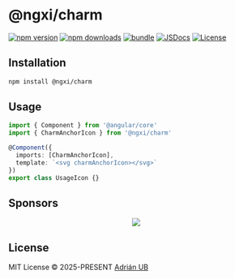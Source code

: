 # @ngxi/charm

[![npm version][npm-version-src]][npm-version-href]
[![npm downloads][npm-downloads-src]][npm-downloads-href]
[![bundle][bundle-src]][bundle-href]
[![JSDocs][jsdocs-src]][jsdocs-href]
[![License][license-src]][license-href]

## Installation

```sh
npm install @ngxi/charm
```

## Usage

```ts
import { Component } from '@angular/core'
import { CharmAnchorIcon } from '@ngxi/charm'

@Component({
  imports: [CharmAnchorIcon],
  template: `<svg charmAnchorIcon></svg>`
})
export class UsageIcon {}
```

## Sponsors

<p align="center">
  <a href="https://cdn.jsdelivr.net/gh/adrian-ub/static/sponsors.svg">
    <img src='https://cdn.jsdelivr.net/gh/adrian-ub/static/sponsors.svg'/>
  </a>
</p>

## License

MIT License © 2025-PRESENT [Adrián UB](https://github.com/adrian-ub)

<!-- Badges -->

[npm-version-src]: https://img.shields.io/npm/v/@ngxi/charm?style=flat&colorA=080f12&colorB=1fa669
[npm-version-href]: https://npmjs.com/package/@ngxi/charm
[npm-downloads-src]: https://img.shields.io/npm/dm/@ngxi/charm?style=flat&colorA=080f12&colorB=1fa669
[npm-downloads-href]: https://npmjs.com/package/@ngxi/charm
[bundle-src]: https://img.shields.io/bundlephobia/minzip/@ngxi/charm?style=flat&colorA=080f12&colorB=1fa669&label=minzip
[bundle-href]: https://bundlephobia.com/result?p=@ngxi/charm
[license-src]: https://img.shields.io/npm/l/@ngxi/charm?style=flat&colorA=080f12&colorB=1fa669
[license-href]: https://github.com/adrian-ub/ngxi/blob/main/LICENSE
[jsdocs-src]: https://img.shields.io/badge/jsdocs-reference-080f12?style=flat&colorA=080f12&colorB=1fa669
[jsdocs-href]: https://www.jsdocs.io/package/@ngxi/charm
